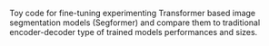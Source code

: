 Toy code for fine-tuning experimenting Transformer based image segmentation models (Segformer) and compare them to traditional encoder-decoder type of trained models performances and sizes.